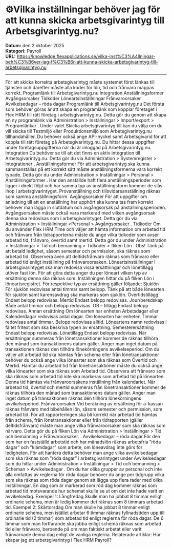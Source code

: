 # ⚙️Vilka inställningar behöver jag för att kunna skicka arbetsgivarintyg till Arbetsgivarintyg.nu?

**Datum:** den 2 oktober 2025  
**Kategori:** Payroll  
**URL:** https://knowledge.flexapplications.se/vilka-inst%C3%A4llningar-beh%C3%B6ver-jag-f%C3%B6r-att-kunna-skicka-arbetsgivarintyg-till-arbetsgivarintyg.nu

---

För att skicka korrekta arbetsgivarintyg måste systemet först länkas till tjänsten och därefter måste alla koder för lön, tid och frånvaro mappas korrekt.
Programlänk till Arbetsgivarintyg.nu
Integration
Anställningsformer
Avgångsorsaker
Tidkoder
Löneartsinställningar
Frånvaroorsaker
Avvikelsedagar – röda dagar
Programlänk till Arbetsgivarintyg.nu
Det första som behöver göras är att skapa en programlänk som kopplar företaget i Flex HRM till rätt företag i arbetsgivarintyg.nu. Detta gör du genom att skapa en ny programlänk via
Administration > Inställningar > Import/export > Programlänkar
.
Under valet
Skicka arbetsgivarintyg
till kan du välja om du vill skicka till Testmiljö eller Produktionsmiljö som Arbetsgivarintyg.nu tillhandahåller.
Du behöver också ange API-nyckel samt Arbetsgivarid för att koppla till rätt företag på Arbetsgivarintyg.nu. Du hittar dessa uppgifter under företagsuppgifterna när du är inloggad på Arbetsgivarintyg.nu.
Integration
Du behöver se till att det finns en aktiv integration till Arbetsgivarintyg.nu. Detta gör du via
Administration > Systemregister > Integrationer
.
Anställningsformer
För att arbetsgivarintyg ska kunna sammanställas på ett korrekt sätt måste anställningsformerna vara korrekt typade. Detta gör du under
Administration > Inställningar > Personal > Anställningsformer
.
Har den anställde haft flera anställningsperioder som ligger i direkt följd och har samma typ av anställningsform kommer de slås ihop i arbetsgivarintyget. Provanställning och tillsvidareanställning räknas som samma anställningsform.
Avgångsorsaker
För att uppgifter om anledning till att en anställning har upphört ska kunna tas fram korrekt behöver man lägga in slutdatum och avgångsorsak på anställningsperioden. Avgångsorsaken måste också vara markerad med vilken avgångsorsak denna ska redovisas som i arbetsgivarintyget. Detta gör du via
Administration > Inställningar >Personal > Avgångsorsaker
.
Tidkoder
Om du använder Flex HRM Time och väljer att hämta information om arbetad tid och frånvaro från tidrapporterna måste du ange vilka tidkoder som avser arbetad tid, frånvaro, övertid samt mertid. Detta gör du under
Administration > Inställningar > Tid och bemanning > Tidkoder > fliken Lön
.
Obs!
Tänk på att betald ledighet, såsom semester och permission, ska räknas som arbetad tid.
Observera även att deltidsfrånvaro räknas som frånvaro eller arbetad tid enligt inställning på frånvaroorsaken.
Löneartsinställningar
I arbetsgivarintyget ska man redovisa vissa ersättningar och lönetillägg utöver fast lön. För att göra detta anger du per löneart vilken typ av ersättning denna ska räknas som. Inställningen hittar du på fliken
Lön
i löneartsregistret.
För respektive typ av ersättning gäller följande:
Sjuklön
För sjuklön redovisas antal timmar samt belopp. Tänk på att både lönearten för sjuklön samt karensavdrag ska markeras som sjuklön.
Övertidstillägg
Endast belopp redovisas.
Mertid
Endast belopp redovisas.
Jour/beredskap
Både antal timmar och belopp redovisas.
OB – tillägg
Endast belopp redovisas.
Annan ersättning
Om lönearten har enheten Arbetsdagar eller Kalenderdagar redovisas antal dagar. Om lönearten har enheten Timmar redovisas antal timmar. Belopp redovisas alltid. Löneartens namn redovisas i fältet fritext som ska beskriva typen av ersättning.
Semesterersättning
Endast belopp redovisas.
Lönetillägg
Endast belopp redovisas.
När ersättningar summeras från lönetransaktioner kommer de räknas tillhöra den månad som transaktionens datum gäller. Anger man inget datum på transaktionen räknas den tillhöra lönekörningens avvikelseperiod.
Om du väljer att arbetad tid ska hämtas från schema eller från lönetransaktioner behöver du också ange vilka lönearter som ska räknas som Övertid och Mertid. Hämtar du arbetad tid från lönetransaktioner måste du också ange vilka lönearter som ska räknas som Arbetad tid. Observera att frånvaro som ska räknas som arbetad tid inte ska markeras som arbetad tid på lönearten. Denna tid hämtas via frånvaroorsakens inställning från kalendariet.
När arbetad tid, övertid och mertid summeras från lönetransaktioner kommer de räknas tillhöra den månad som transaktionens datum gäller. Anger man inget datum på transaktionen räknas den tillhöra lönekörningens avvikelseperiod.
Frånvaroorsaker
Vid beräkning av ersättning för a-kassan räknas frånvaro med bibehållen lön, såsom semester och permission, som arbetad tid. För att rapporteringen ska bli korrekt när arbetad tid hämtas från schema, från lönetransaktioner eller från tidrapporten (gäller deltidsfrånvaro) måste man ange vilka frånvaroorsaker som ska räknas som närvaro. Detta gör du på fliken
Lön
via
Administration > Inställningar > Tid och bemanning > Frånvaroorsaker.
.
Avvikelsedagar – röda dagar
För den som har en fastställd arbetstid och har månadslön räknas arbetsfria ”röda dagar” och ”klämdagar” som arbete, om löneavdrag inte görs för ledigheten. För att hantera detta behöver man ange vilka avvikelsedagar som ska räknas som ”röda dagar” i arbetsgivarintyget under
Avvikelsedagar
som du hittar under
Administration > Inställningar > Tid och bemanning > Scheman > Avvikelsedagar
.
Om du har olika grupper av personal och inte alla omfattas av reglerna för röda dagar behöver du ange per tidgrupp vilka som ska räknas som röda dagar genom att lägga upp flera rader med olika inställningar.
En dag som är markerad som röd dag kommer räknas som arbetad tid motsvarande hur schemat skulle se ut om det inte hade varit en avvikelsedag.
Exempel 1: Långfredag
Skulle man ha jobbat 8 timmar enligt ordinarie schema, men är ledig kommer det räknas som 8 timmars arbetad tid.
Exempel 2: Skärtorsdag
Om man skulle ha jobbat 8 timmar enligt ordinarie schema, men istället arbetar 6 timmar räknas fyllnadstiden upp till ordinarie tid (2 timmar) som arbetad tid enligt reglerna för röda dagar. De 6 timmar som man fortfarande ska jobba enligt schema räknas som arbetad tid eller frånvaro, beroende på om man faktiskt arbetat eller varit frånvarnade denna dag enligt de vanliga reglerna.
Relaterade artiklar:
Hur skapar jag ett arbetsgivarintyg i Flex HRM Payroll?
